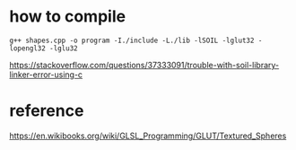 # how to compile

```shell
g++ shapes.cpp -o program -I./include -L./lib -lSOIL -lglut32 -lopengl32 -lglu32
```

https://stackoverflow.com/questions/37333091/trouble-with-soil-library-linker-error-using-c

# reference

https://en.wikibooks.org/wiki/GLSL_Programming/GLUT/Textured_Spheres